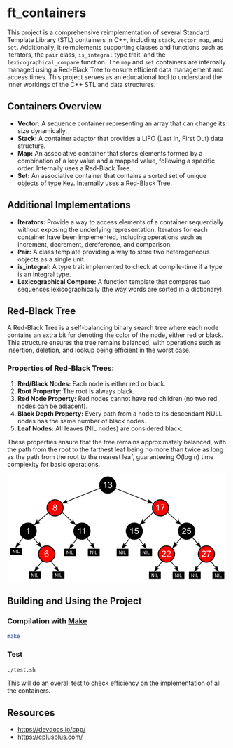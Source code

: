 # ft_containers

This project is a comprehensive reimplementation of several Standard Template Library (STL) containers in C++, including `stack`, `vector`, `map`, and `set`. Additionally, it reimplements supporting classes and functions such as iterators, the `pair` class, `is_integral` type trait, and the `lexicographical_compare` function. The `map` and `set` containers are internally managed using a Red-Black Tree to ensure efficient data management and access times. This project serves as an educational tool to understand the inner workings of the C++ STL and data structures.

## Containers Overview

- **Vector:** A sequence container representing an array that can change its size dynamically.
- **Stack:** A container adaptor that provides a LIFO (Last In, First Out) data structure.
- **Map:** An associative container that stores elements formed by a combination of a key value and a mapped value, following a specific order. Internally uses a Red-Black Tree.
- **Set:** An associative container that contains a sorted set of unique objects of type Key. Internally uses a Red-Black Tree.

## Additional Implementations

- **Iterators:** Provide a way to access elements of a container sequentially without exposing the underlying representation. Iterators for each container have been implemented, including operations such as increment, decrement, dereference, and comparison.
- **Pair:** A class template providing a way to store two heterogeneous objects as a single unit.
- **is_integral:** A type trait implemented to check at compile-time if a type is an integral type.
- **Lexicographical Compare:** A function template that compares two sequences lexicographically (the way words are sorted in a dictionary).

## Red-Black Tree

A Red-Black Tree is a self-balancing binary search tree where each node contains an extra bit for denoting the color of the node, either red or black. This structure ensures the tree remains balanced, with operations such as insertion, deletion, and lookup being efficient in the worst case.

### Properties of Red-Black Trees:

1. **Red/Black Nodes:** Each node is either red or black.
2. **Root Property:** The root is always black.
3. **Red Node Property:** Red nodes cannot have red children (no two red nodes can be adjacent).
4. **Black Depth Property:** Every path from a node to its descendant NULL nodes has the same number of black nodes.
5. **Leaf Nodes:** All leaves (NIL nodes) are considered black.

These properties ensure that the tree remains approximately balanced, with the path from the root to the farthest leaf being no more than twice as long as the path from the root to the nearest leaf, guaranteeing O(log n) time complexity for basic operations.

![Red/Black Tree](img/rb_tree.png)

## Building and Using the Project

### Compilation with [Make](Makefile)

```bash
make
```

### Test

```bash
./test.sh
```

This will do an overall test to check efficiency on the implementation of all the containers.

## Resources

- https://devdocs.io/cpp/
- https://cplusplus.com/